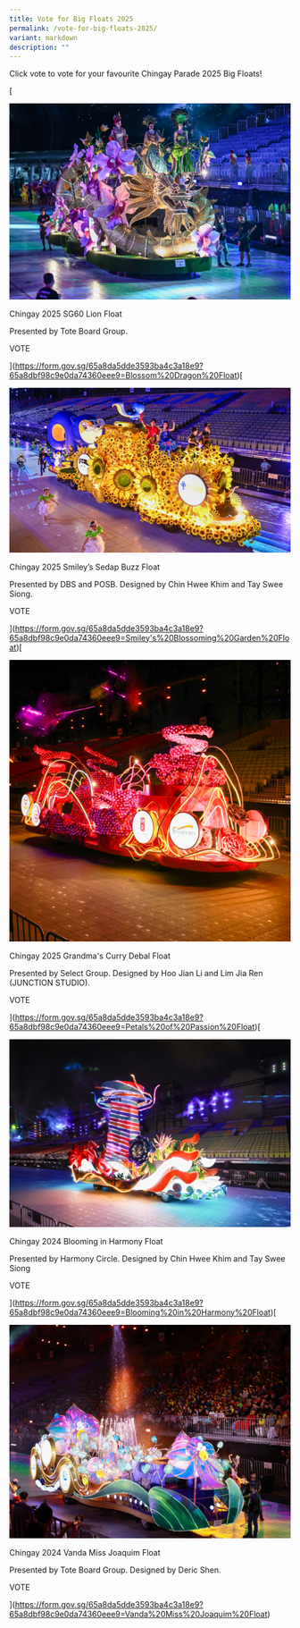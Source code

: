```yaml
---
title: Vote for Big Floats 2025
permalink: /vote-for-big-floats-2025/
variant: markdown
description: ""
---
```

Click vote to vote for your favourite Chingay Parade 2025 Big Floats!

[

![Chingay 2024 Blossom Dragon Float](/images/Chingay2024/NZ6_9150_edit.jpg)

Chingay 2025 SG60 Lion Float

Presented by Tote Board Group.

VOTE



](https://form.gov.sg/65a8da5dde3593ba4c3a18e9?65a8dbf98c9e0da74360eee9=Blossom%20Dragon%20Float)[

![Chingay 2024 Smiley’s Blossoming Garden Float](/images/Chingay2024/LKC_2869_edit.jpg)

Chingay 2025 Smiley’s Sedap Buzz Float

Presented by DBS and POSB. Designed by Chin Hwee Khim and Tay Swee Siong.

VOTE



](https://form.gov.sg/65a8da5dde3593ba4c3a18e9?65a8dbf98c9e0da74360eee9=Smiley's%20Blossoming%20Garden%20Float)[

![Chingay 2024 Petals of Passion Float](/images/Chingay2024/ESR60051_2.jpg)

Chingay 2025 Grandma's Curry Debal Float

Presented by Select Group. Designed by Hoo Jian Li and Lim Jia Ren (JUNCTION STUDIO).

VOTE



](https://form.gov.sg/65a8da5dde3593ba4c3a18e9?65a8dbf98c9e0da74360eee9=Petals%20of%20Passion%20Float)[

![Chingay 2024 Blooming in Harmony Float](/images/Chingay2024/Harmony_Circle_Float_edit.jpg)

Chingay 2024 Blooming in Harmony Float

Presented by Harmony Circle. Designed by Chin Hwee Khim and Tay Swee Siong

VOTE



](https://form.gov.sg/65a8da5dde3593ba4c3a18e9?65a8dbf98c9e0da74360eee9=Blooming%20in%20Harmony%20Float)[

![Chingay 2024 Vanda Miss Joaquim Float](/images/Chingay2024/Screenshot_2024_02_20_163657.png)

Chingay 2024 Vanda Miss Joaquim Float

Presented by Tote Board Group. Designed by Deric Shen.

VOTE



](https://form.gov.sg/65a8da5dde3593ba4c3a18e9?65a8dbf98c9e0da74360eee9=Vanda%20Miss%20Joaquim%20Float)